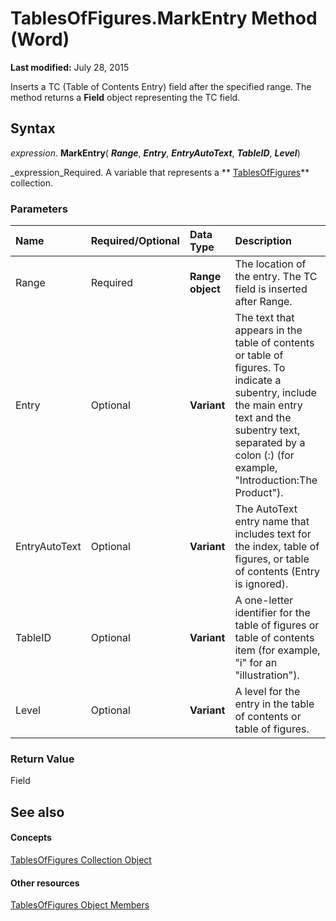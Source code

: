 
# TablesOfFigures.MarkEntry Method (Word)

 **Last modified:** July 28, 2015

Inserts a TC (Table of Contents Entry) field after the specified range. The method returns a  **Field** object representing the TC field.

## Syntax

 _expression_. **MarkEntry**( **_Range_**,  **_Entry_**,  **_EntryAutoText_**,  **_TableID_**,  **_Level_**)

 _expression_Required. A variable that represents a  ** [TablesOfFigures](2a5b3c3d-bb25-e31d-e7d3-b011732de6fb.md)** collection.


### Parameters



|**Name**|**Required/Optional**|**Data Type**|**Description**|
|:-----|:-----|:-----|:-----|
|Range|Required| **Range object**|The location of the entry. The TC field is inserted after Range.|
|Entry|Optional| **Variant**|The text that appears in the table of contents or table of figures. To indicate a subentry, include the main entry text and the subentry text, separated by a colon (:) (for example, "Introduction:The Product").|
|EntryAutoText|Optional| **Variant**|The AutoText entry name that includes text for the index, table of figures, or table of contents (Entry is ignored).|
|TableID|Optional| **Variant**|A one-letter identifier for the table of figures or table of contents item (for example, "i" for an "illustration").|
|Level|Optional| **Variant**|A level for the entry in the table of contents or table of figures.|

### Return Value

Field


## See also


#### Concepts


 [TablesOfFigures Collection Object](2a5b3c3d-bb25-e31d-e7d3-b011732de6fb.md)
#### Other resources


 [TablesOfFigures Object Members](4908403c-ef40-0a0f-454c-a318a69e84e8.md)
